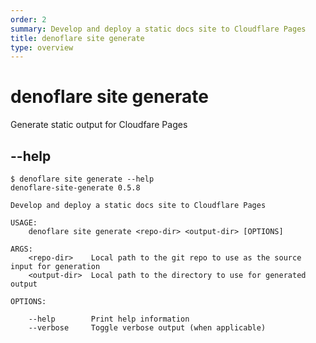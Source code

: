 ```yaml
---
order: 2
summary: Develop and deploy a static docs site to Cloudflare Pages
title: denoflare site generate
type: overview
---
```


# denoflare site generate
Generate static output for Cloudfare Pages

## --help
```
$ denoflare site generate --help
denoflare-site-generate 0.5.8

Develop and deploy a static docs site to Cloudflare Pages

USAGE:
    denoflare site generate <repo-dir> <output-dir> [OPTIONS]

ARGS:
    <repo-dir>    Local path to the git repo to use as the source input for generation
    <output-dir>  Local path to the directory to use for generated output

OPTIONS:
                  
    --help        Print help information
    --verbose     Toggle verbose output (when applicable)
```
